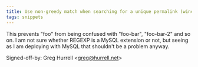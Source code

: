 ```yaml
---
title: Use non-greedy match when searching for a unique permalink (wincent.dev, 9abb465)
tags: snippets
---
```


This prevents "foo" from being confused with "foo-bar", "foo-bar-2" and so on. I am not sure whether REGEXP is a MySQL extension or not, but seeing as I am deploying with MySQL that shouldn't be a problem anyway.

Signed-off-by: Greg Hurrell &lt;greg@hurrell.net&gt;
